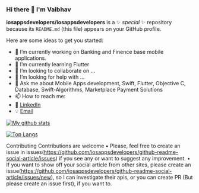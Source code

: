 ### Hi there 👋 I'm Vaibhav


**iosappsdevelopers/iosappsdevelopers** is a ✨ _special_ ✨ repository because its `README.md` (this file) appears on your GitHub profile.

Here are some ideas to get you started:

- 🔭 I’m currently working on Banking and Finence base mobile applications.
- 🌱 I’m currently learning Flutter
- 👯 I’m looking to collaborate on ...
- 🤔 I’m looking for help with ...
- 💬 Ask me about  Mobile Apps development, Swift, Flutter, Objective C, Database, Swift-Algorithms, Marketplace Payment Solutions 
- 📫 How to reach me: 
- :office: [LinkedIn](https://www.linkedin.com/in/dixit-vaibhav)
- :bulb: [Email](er.vaibhavdixit@yahoo.com)

[![My github stats](https://github-readme-stats.vercel.app/api?username=iosappsdevelopers&count_private=true&show_icons=true&theme=radical&hide_rank=false)](https://github.com/anuraghazra/github-readme-stats)

[![Top Langs](https://github-readme-stats.vercel.app/api/top-langs/?username=iosappsdevelopers)](https://github.com/anuraghazra/github-readme-stats)






Contributing
Contributions are welcome
	•	Please, feel free to create an issue in issues(https://github.com/iosappsdevelopers/github-readme-social-article/issues) if you see any or want to suggest any improvement.
	•	If you want to show off your social article from other sites, please create an issue(https://github.com/iosappsdevelopers/github-readme-social-article/issues/new), so I can investigate their apis, or you can create PR (But please create an issue first), if you want to.

<!-- 
- 😄 Pronouns: ...
- ⚡ Fun fact: ...

<-- 


